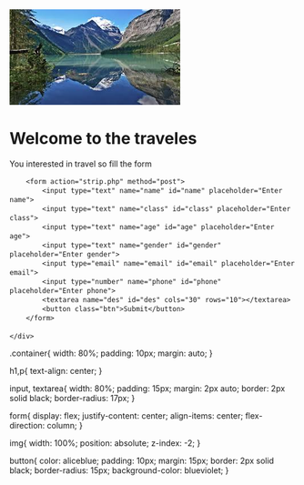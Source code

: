 <!DOCTYPE html>
<html lang="en">
<head>
    <meta charset="UTF-8">
    <meta name="viewport" content="width=device-width, initial-scale=1.0">
    <title>School trip</title>
    <link rel="stylesheet" href="strip.css">
</head>
<body>
    <img src="sbg.jpeg" alt="sbg">
    <div class="container">
        <h1>Welcome to the traveles</h1>
        <p>You interested in travel so fill the form</p>

        <form action="strip.php" method="post">
            <input type="text" name="name" id="name" placeholder="Enter name">
            <input type="text" name="class" id="class" placeholder="Enter class">
            <input type="text" name="age" id="age" placeholder="Enter age">
            <input type="text" name="gender" id="gender" placeholder="Enter gender">
            <input type="email" name="email" id="email" placeholder="Enter email">
            <input type="number" name="phone" id="phone" placeholder="Enter phone">
            <textarea name="des" id="des" cols="30" rows="10"></textarea>
            <button class="btn">Submit</button>
        </form>

    </div>
</body>
</html>


.container{
    width: 80%;
    padding: 10px;
    margin: auto;
}

h1,p{
    text-align: center;
}

input, textarea{
    width: 80%;
    padding: 15px;
    margin: 2px auto;
    border: 2px solid black;
    border-radius: 17px;
}

form{
    display: flex;
    justify-content: center;
    align-items: center;
    flex-direction: column;
}

img{
    width: 100%;
    position: absolute;
    z-index: -2;
}

button{
    color: aliceblue;
    padding: 10px;
    margin: 15px;
    border: 2px solid black;
    border-radius: 15px;
    background-color: blueviolet;
}
